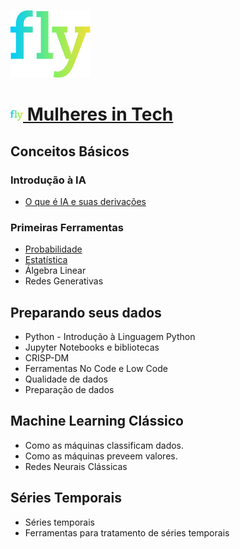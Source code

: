 ![Fly](logo_fly.png)
# <img src="./images/logo_fly.png" width=20>[ Mulheres in Tech](https://www.flyeducacao.org)

## Conceitos Básicos

### Introdução à IA
- [O que é IA e suas derivações](https://nbviewer.org/github/I2A2-Master-User/i2a2-fly/blob/f72329f14f903352a5451cfa5b83780ffe92a445/m1_a_introducao_IA.ipynb)
### Primeiras Ferramentas
- [Probabilidade](https://nbviewer.org/github/I2A2-Master-User/i2a2-fly/blob/f72329f14f903352a5451cfa5b83780ffe92a445/m1_b_probabilidade.ipynb)
- [Estatística](https://nbviewer.org/github/I2A2-Master-User/i2a2-fly/blob/f72329f14f903352a5451cfa5b83780ffe92a445/m1_c_estatistica.ipynb)
- Álgebra Linear
- Redes Generativas

## Preparando seus dados
- Python - Introdução à Linguagem Python
- Jupyter Notebooks e bibliotecas
- CRISP-DM
- Ferramentas No Code e Low Code 
- Qualidade de dados
- Preparação de dados

## Machine Learning Clássico
- Como as máquinas classificam dados.
- Como as máquinas preveem valores.
- Redes Neurais Clássicas

## Séries Temporais
- Séries temporais
- Ferramentas para tratamento de séries temporais

